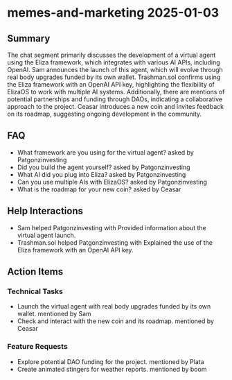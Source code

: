 # memes-and-marketing 2025-01-03

## Summary
The chat segment primarily discusses the development of a virtual agent using the Eliza framework, which integrates with various AI APIs, including OpenAI. Sam announces the launch of this agent, which will evolve through real body upgrades funded by its own wallet. Trashman.sol confirms using the Eliza framework with an OpenAI API key, highlighting the flexibility of ElizaOS to work with multiple AI systems. Additionally, there are mentions of potential partnerships and funding through DAOs, indicating a collaborative approach to the project. Ceasar introduces a new coin and invites feedback on its roadmap, suggesting ongoing development in the community.

## FAQ
- What framework are you using for the virtual agent? asked by Patgonzinvesting
- Did you build the agent yourself? asked by Patgonzinvesting
- What AI did you plug into Eliza? asked by Patgonzinvesting
- Can you use multiple AIs with ElizaOS? asked by Patgonzinvesting
- What is the roadmap for your new coin? asked by Ceasar

## Help Interactions
- Sam helped Patgonzinvesting with Provided information about the virtual agent launch.
- Trashman.sol helped Patgonzinvesting with Explained the use of the Eliza framework with an OpenAI API key.

## Action Items

### Technical Tasks
- Launch the virtual agent with real body upgrades funded by its own wallet. mentioned by Sam
- Check and interact with the new coin and its roadmap. mentioned by Ceasar

### Feature Requests
- Explore potential DAO funding for the project. mentioned by Plata
- Create animated stingers for weather reports. mentioned by boom